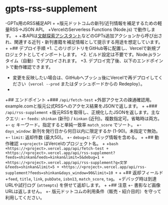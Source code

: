  # gpts-rss-supplement
-GPTs用のRSS補足API
+
+版元ドットコムの新刊/近刊情報を補足するための軽量RSS→JSON API。
+VercelのServerless Functions (Node.js) で動作します。
+
+本APIは[文献探索アシスタント](https://chatgpt.com/g/g-68b3bb13a53c8191b035f8777f7623be-wen-xian-tan-suo-asisutanto)などのGPTs追加アクションから呼び出され、関連する近刊・新刊書籍を補足情報として提示する用途を想定しています。
+
+## デプロイ手順
+1. このリポジトリをGitHub等に配置し、Vercelで新規プロジェクトとしてインポートします。
+2. ビルド設定は不要です。Node.jsランタイム（自動）でデプロイされます。
+3. デプロイ完了後、以下のエンドポイントで動作確認できます。
+   変更を反映したい場合は、GitHubへプッシュ後にVercelで再デプロイしてください（`vercel --prod` またはダッシュボードからの Redeploy）。
+
+## エンドポイント
+### `/api/fetch-test`
+外部アクセスの疎通確認用。example.comと版元公式RSSへのアクセス結果をJSONで返します。
+
+### `/api/rss-supplement`
+版元RSSを取得し、正規化したJSONを返します。主なクエリ:
+- `feeds`: `shinkan` (新刊) / `kinkan` (近刊)。複数指定可。省略時は両方。
+- `q`: キーワード。指定すると単純一致率 `match_score` でソート。
+- `days_window`: 新刊を発行日から何日以内に限定するか (1-90)。未指定で無効。
+- `limit`: 返却件数 (最大50)。
+- `debug=1`: デバッグ情報を含める。
+
+## 動作確認
+`<project>` はVercelのプロジェクト名。
+
+```bash
+https://<project>.vercel.app/api/fetch-test
+
+https://<project>.vercel.app/api/rss-supplement?feeds=shinkan&feeds=kinkan&limit=5&debug=1
+
+https://<project>.vercel.app/api/rss-supplement?q=文学&feeds=shinkan&limit=5
+
+https://<project>.vercel.app/api/rss-supplement?feeds=shinkan&days_window=90&limit=10
+```
+
+## 返却フィールド
+`feed`, `title`, `link`, `pubDate`, `isbn13`, `match_score`, `tag`。
+デバッグ時は到達URLや試行ログ (`attempts`) を併せて返却します。
+
+## 注意
+- 書影など画像URLは返しません。
+- 版元ドットコムの利用条件（販売・紹介目的）を守って利用してください。
